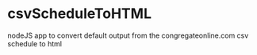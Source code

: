 # csvScheduleToHTML
nodeJS app to convert default output from the congregateonline.com csv schedule to html

